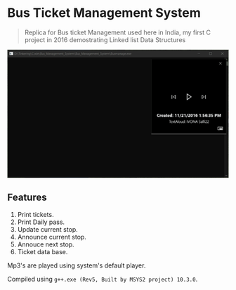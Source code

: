 # Bus Ticket Management System

>Replica for Bus ticket Management used here in India, my first C project in 2016 demostrating Linked list Data Structures

![Bus Ticket Management Demo](assets/bus_ticket.gif)

## Features

1.	Print tickets.
2.	Print Daily pass.
3.	Update current stop.
4.	Announce current stop.
5.	Annouce  next stop.
6.	Ticket data base.

Mp3's are played using system's default player.

Compiled using `g++.exe (Rev5, Built by MSYS2 project) 10.3.0`.

